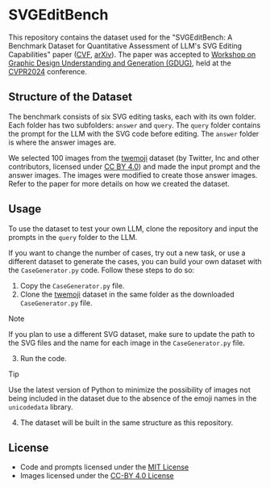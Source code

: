 # SVGEditBench
This repository contains the dataset used for the "SVGEditBench: A Benchmark Dataset for Quantitative Assessment of LLM's SVG Editing Capabilities" paper ([CVF](https://openaccess.thecvf.com/content/CVPR2024W/GDUG/papers/Nishina_SVGEditBench_A_Benchmark_Dataset_for_Quantitative_Assessment_of_LLMs_SVG_CVPRW_2024_paper.pdf), [arXiv](http://arxiv.org/abs/2404.13710)). The paper was accepted to [Workshop on Graphic Design Understanding and Generation (GDUG)](https://sites.google.com/view/gdug-workshop), held at the [CVPR2024](https://cvpr.thecvf.com/Conferences/2024) conference.

## Structure of the Dataset
The benchmark consists of six SVG editing tasks, each with its own folder. Each folder has two subfolders: `answer` and `query`. The `query` folder contains the prompt for the LLM with the SVG code before editing. The `answer` folder is where the answer images are.

We selected 100 images from the [twemoji](https://github.com/twitter/twemoji) dataset (by Twitter, Inc and other contributors, licensed under [CC BY 4.0](https://creativecommons.org/licenses/by/4.0/)) and made the input prompt and the answer images. The images were modified to create those answer images. Refer to the paper for more details on how we created the dataset.

## Usage
To use the dataset to test your own LLM, clone the repository and input the prompts in the `query` folder to the LLM.

If you want to change the number of cases, try out a new task, or use a different dataset to generate the cases, you can build your own dataset with the `CaseGenerator.py` code. Follow these steps to do so:

1. Copy the `CaseGenerator.py` file.
2. Clone the [twemoji](https://github.com/twitter/twemoji) dataset in the same folder as the downloaded `CaseGenerator.py` file.
> [!NOTE]
> If you plan to use a different SVG dataset, make sure to update the path to the SVG files and the name for each image in the `CaseGenerator.py` file.
3. Run the code.
> [!Tip]
> Use the latest version of Python to minimize the possibility of images not being included in the dataset due to the absence of the emoji names in the `unicodedata` library.
4. The dataset will be built in the same structure as this repository.

## License
- Code and prompts licensed under the [MIT License](https://opensource.org/license/mit)
- Images licensed under the [CC-BY 4.0 License](https://creativecommons.org/licenses/by/4.0/)
